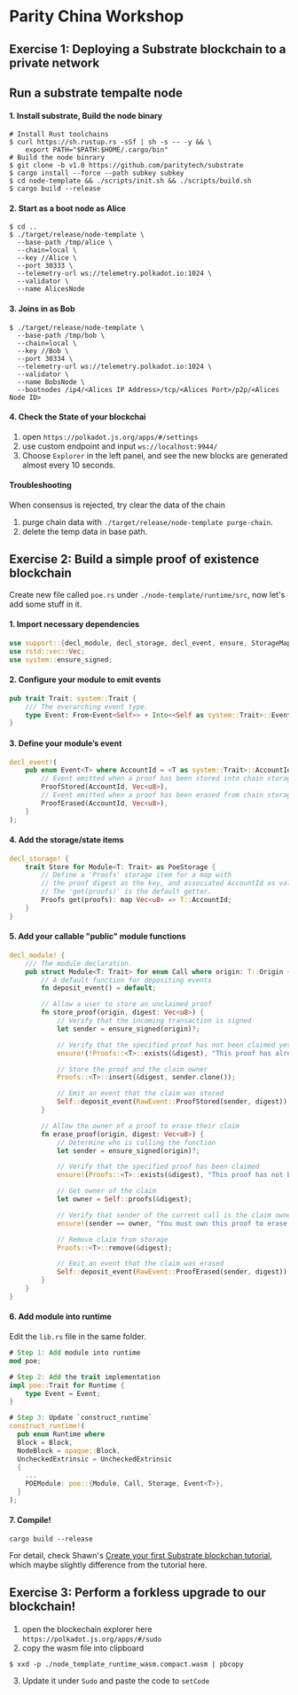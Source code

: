 # Parity China Workshop

## Exercise 1: Deploying a Substrate blockchain to a private network

## Run a substrate tempalte node

#### 1. Install substrate, Build the node binary

```shell
# Install Rust toolchains
$ curl https://sh.rustup.rs -sSf | sh -s -- -y && \
	export PATH="$PATH:$HOME/.cargo/bin"
# Build the node binrary
$ git clone -b v1.0 https://github.com/paritytech/substrate
$ cargo install --force --path subkey subkey
$ cd node-template && ./scripts/init.sh && ./scripts/build.sh
$ cargo build --release
```

#### 2. Start as a boot node as Alice 


```shell
$ cd ..
$ ./target/release/node-template \
  --base-path /tmp/alice \
  --chain=local \
  --key //Alice \
  --port 30333 \
  --telemetry-url ws://telemetry.polkadot.io:1024 \
  --validator \
  --name AlicesNode
```

#### 3. Joins in as Bob

```shell
$ ./target/release/node-template \
  --base-path /tmp/bob \
  --chain=local \
  --key //Bob \
  --port 30334 \
  --telemetry-url ws://telemetry.polkadot.io:1024 \
  --validator \
  --name BobsNode \
  --bootnodes /ip4/<Alices IP Address>/tcp/<Alices Port>/p2p/<Alices Node ID>
```

#### 4. Check the State of your blockchai

1. open `https://polkadot.js.org/apps/#/settings`
2. use custom endpoint and input `ws://localhost:9944/`
3. Choose `Explorer` in the left panel, and see the new blocks are generated almost every 10 seconds.

#### Troubleshooting
When consensus is rejected, try clear the data of the chain
1. purge chain data with `./target/release/node-template purge-chain`.
2. delete the temp data in base path. 

## Exercise 2: Build a simple proof of existence blockchain

Create new file called `poe.rs` under `./node-template/runtime/src`, now let's add some stuff in it.

#### 1. Import necessary dependencies
```rust
use support::{decl_module, decl_storage, decl_event, ensure, StorageMap};
use rstd::vec::Vec;
use system::ensure_signed;
```

#### 2. Configure your module to emit events

```rust
pub trait Trait: system::Trait {
    /// The overarching event type.
    type Event: From<Event<Self>> + Into<<Self as system::Trait>::Event>;
}
```

#### 3. Define your module’s event

```rust
decl_event!(
    pub enum Event<T> where AccountId = <T as system::Trait>::AccountId {
        // Event emitted when a proof has been stored into chain storage
        ProofStored(AccountId, Vec<u8>),
        // Event emitted when a proof has been erased from chain storage
        ProofErased(AccountId, Vec<u8>),
    }
);
```

#### 4. Add the storage/state items
```rust
decl_storage! {
	trait Store for Module<T: Trait> as PoeStorage {
        // Define a 'Proofs' storage item for a map with
        // the proof digest as the key, and associated AccountId as value.
        // The 'get(proofs)' is the default getter.
		Proofs get(proofs): map Vec<u8> => T::AccountId;
	}
}
```

#### 5. Add your callable "public" module functions
```rust
decl_module! {
    /// The module declaration.
    pub struct Module<T: Trait> for enum Call where origin: T::Origin {
        // A default function for depositing events
        fn deposit_event() = default;

        // Allow a user to store an unclaimed proof
        fn store_proof(origin, digest: Vec<u8>) {
            // Verify that the incoming transaction is signed
            let sender = ensure_signed(origin)?;

            // Verify that the specified proof has not been claimed yet
            ensure!(!Proofs::<T>::exists(&digest), "This proof has already been claimed");

            // Store the proof and the claim owner
            Proofs::<T>::insert(&digest, sender.clone());

            // Emit an event that the claim was stored
            Self::deposit_event(RawEvent::ProofStored(sender, digest));
        }

        // Allow the owner of a proof to erase their claim
        fn erase_proof(origin, digest: Vec<u8>) {
            // Determine who is calling the function
            let sender = ensure_signed(origin)?;

            // Verify that the specified proof has been claimed
            ensure!(Proofs::<T>::exists(&digest), "This proof has not been stored yet");

            // Get owner of the claim
            let owner = Self::proofs(&digest);

            // Verify that sender of the current call is the claim owner
            ensure!(sender == owner, "You must own this proof to erase it");

            // Remove claim from storage
            Proofs::<T>::remove(&digest);

            // Emit an event that the claim was erased
            Self::deposit_event(RawEvent::ProofErased(sender, digest));
        }
    }
}
```

#### 6. Add module into runtime

Edit the `lib.rs` file in the same folder.

```rust
# Step 1: Add module into runtime
mod poe;
```

```rust
# Step 2: Add the trait implementation
impl poe::Trait for Runtime {
	type Event = Event;
}
```

```rust
# Step 3: Update `construct_runtime`
construct_runtime!(
  pub enum Runtime where
  Block = Block,
  NodeBlock = opaque::Block,
  UncheckedExtrinsic = UncheckedExtrinsic
  {
    ...
    POEModule: poe::{Module, Call, Storage, Event<T>},
  }
);
```

#### 7. Compile! 
```shell
cargo build --release
```

For detail, check Shawn's [Create your first Substrate blockchan tutorial](https://hackmd.io/B-jWKzRCQmq1gPtFFkXjFA#Proof-Of-Existence-Chain), which maybe slightly difference from the tutorial here.

## Exercise 3: Perform a forkless upgrade to our blockchain!

#### 
1. open the blockechain explorer here `https://polkadot.js.org/apps/#/sudo`
2. copy the wasm file into clipboard 
```shell
$ xxd -p ./node_template_runtime_wasm.compact.wasm | pbcopy
```
3. Update it under `Sudo` and paste the code to `setCode`
